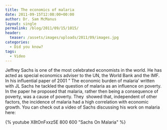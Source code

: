 ```yaml
---
title: The economics of malaria
date: 2011-09-15T12:08:00+00:00
author: Dr. Sam McManus
layout: single
permalink: /blog/2011/09/15/1015/
header:
  teaser: /assets/images/uploads/2011/09/images.jpg
categories:
  - Did you know?
tags:
  - Video
---
```

Jeffrey Sachs is one of the most celebrated economists in the world. He has acted as special economics adviser to the UN, the World Bank and the IMF. In his influential paper of 2001 &#8221; The economic burden of malaria&#8217; written with JL Sachs he tackled the question of malaria as an influence on poverty. In the paper he proposed that malaria, rather then being a consequence of poverty, was a cause of poverty. They  showed that, independent of other factors, the incidence of malaria had a high correlation with economic growth. You can check out a video of Sachs discussing his work on malaria here:

{% youtube X8tOnFxxz5E 800 600 "Sachs On Malaria" %}